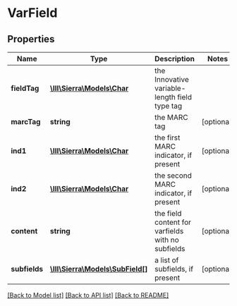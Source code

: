 # VarField

## Properties
Name | Type | Description | Notes
------------ | ------------- | ------------- | -------------
**fieldTag** | [**\III\Sierra\Models\Char**](Char.md) | the Innovative variable-length field type tag | 
**marcTag** | **string** | the MARC tag | [optional] 
**ind1** | [**\III\Sierra\Models\Char**](Char.md) | the first MARC indicator, if present | [optional] 
**ind2** | [**\III\Sierra\Models\Char**](Char.md) | the second MARC indicator, if present | [optional] 
**content** | **string** | the field content for varfields with no subfields | [optional] 
**subfields** | [**\III\Sierra\Models\SubField[]**](SubField.md) | a list of subfields, if present | [optional] 

[[Back to Model list]](../README.md#documentation-for-models) [[Back to API list]](../README.md#documentation-for-api-endpoints) [[Back to README]](../README.md)


